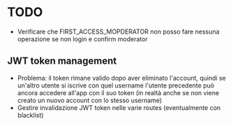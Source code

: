 # TODO

- Verificare che FIRST_ACCESS_MOPDERATOR non posso fare nessuna operazione se non login e confirm moderator


## JWT token management
- Problema: il token rimane valido dopo aver eliminato l'account, quindi se un'altro utente si iscrive con quel username
  l'utente precedente può ancora accedere all'app con il suo token (in realtà anche se non viene creato un
  nuovo account con lo stesso username)
- Gestire invalidazione JWT token nelle varie routes (eventualmente con blacklist)
